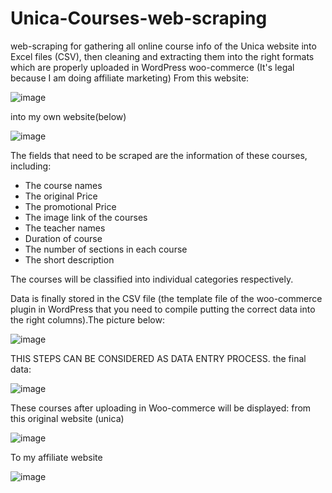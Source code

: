# Unica-Courses-web-scraping
web-scraping for gathering all online course info of the Unica website into Excel files (CSV), then cleaning and extracting them into the right formats which are properly uploaded in WordPress woo-commerce (It's legal because I am doing affiliate marketing)
From this website:

![image](https://github.com/KeithDang1610/Unica-Courses-web-scraping/assets/167521177/c7ab72f2-dc44-4528-8079-49666d057c3a)

into my own website(below)

![image](https://github.com/KeithDang1610/Unica-Courses-web-scraping/assets/167521177/61ae2878-8ac8-4fbf-8724-a0bafff44a94)

The fields that need to be scraped are the information of these courses, including: 
+ The course names
+ The original Price
+ The promotional Price
+ The image link of the courses
+ The teacher names
+ Duration of course
+ The number of sections in each course
+ The short description

The courses will be classified into individual categories respectively.

Data is finally stored in the CSV file (the template file of the woo-commerce plugin in WordPress that you need to compile putting the correct data into the right columns).The picture below:

![image](https://github.com/KeithDang1610/Unica-Courses-web-scraping/assets/167521177/f9dca161-b6b3-4b8c-b96b-73d496b167f7)

THIS STEPS CAN BE CONSIDERED AS DATA ENTRY PROCESS.
the final data:

![image](https://github.com/KeithDang1610/Unica-Courses-web-scraping/assets/167521177/630c2cf2-f992-421f-a415-3f0c012f2164)

These courses after uploading in Woo-commerce will be displayed:
from this original website (unica)

![image](https://github.com/KeithDang1610/Unica-Courses-web-scraping/assets/167521177/6a07e5f5-8f12-477a-84ff-490588e44cb9)

To my affiliate website

![image](https://github.com/KeithDang1610/Unica-Courses-web-scraping/assets/167521177/822a69a8-b833-463d-829c-66635c33f7ac)

